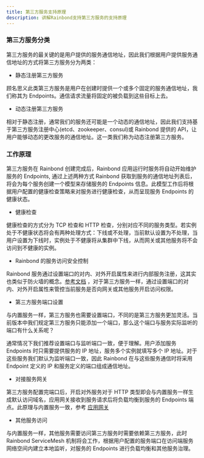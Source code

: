 ```yaml
---
title: 第三方服务支持原理
description: 讲解Rainbond支持第三方服务的支持原理
---
```


### 第三方服务分类

第三方服务的最关键的是用户提供的服务通信地址，因此我们根据用户提供服务通信地址的方式将第三方服务分为两类：

- 静态注册第三方服务

顾名思义此类第三方服务是用户在创建时提供一个或多个固定的服务通信地址，我们称其为 Endpoints。通信请求流量将固定的被负载到这些目标上去。

- 动态注册第三方服务

相对于静态注册，通常我们的服务还可能是一个动态的通信地址，因此我们支持基于第三方服务注册中心(etcd、zookeeper、consul)或 Rainbond 提供的 API，让用户能够动态的更改服务的通信地址。这一类我们称为动态注册第三方服务。

### 工作原理

第三方服务在 Rainbond 创建完成后，Rainbond 应用运行时服务将自动开始维护服务的 Endpoints, 通过上述两种方式 Rainbond 获取到服务的通信地址列表后，将会为每个服务创建一个模型来存储服务的 Endpoints 信息。此模型工作后将根据用户配置的健康检查策略来对服务进行健康检查，从而呈现服务 Endpoints 的健康状态。

- 健康检查

健康检查的方式分为 TCP 检查和 HTTP 检查，分别对应不同的服务类型。若实例处于不健康状态将会有两种处理方式：下线或不处理，当前默认设置为不处理，当用户设置为下线时，实例处于不健康将从集群中下线，从而网关或其他服务将不会访问到不健康的实例。

- Rainbond 的服务访问安全控制

Rainbond 服务通过设置端口的对内、对外开启属性来进行内部服务注册，这其实也类似于防火墙的概念。[参考文档](use-manual/component-manage/service-port-domain/#端口访问控制) ，对于第三方服务一样，通过设置端口的对内、对外开启属性来管控当前服务是否向网关或其他服务开启访问权限。

- 第三方服务端口设置

与内置服务一样，第三方服务也需要设置端口，不同的是第三方服务更加灵活。当前版本中我们规定第三方服务只能添加一个端口，那么这个端口与服务实际监听的端口有什么关系呢？

通常情况下我们推荐设置端口与监听端口一致，便于理解。用户添加服务 Endpoints 时只需要提供服务的 IP 地址，服务多个实例就填写多个 IP 地址。对于这些服务我们默认为监听端口一致，因此 Rainbond 在与这些服务通信时将采用 Endpoint 定义的 IP 和服务定义的端口组成通信地址。

- 对接服务网关

第三方服务配置完端口后，开启对外服务对于 HTTP 类型即会与内置服务一样生成默认访问域名，应用网关接收到服务请求后将负载均衡到服务的 Endpoints 端点。此原理与内置服务一致，参考 [应用网关](use-manual/team-manage/gateway/rules/domain)

- 其他服务访问

与内置服务一样，其他服务需要访问第三方服务时需要依赖第三方服务，此时 Rainbond ServiceMesh 机制将会工作，根据用户配置的服务端口在访问端服务网络空间内建立本地监听，对服务的 Endpoints 进行负载均衡和其他服务治理。
